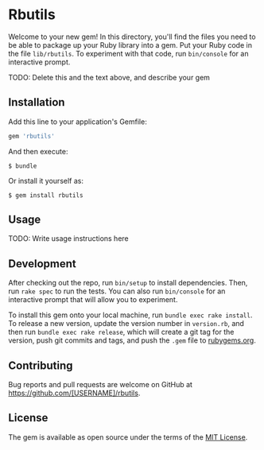 # Rbutils

Welcome to your new gem! In this directory, you'll find the files you need to be able to package up your Ruby library into a gem. Put your Ruby code in the file `lib/rbutils`. To experiment with that code, run `bin/console` for an interactive prompt.

TODO: Delete this and the text above, and describe your gem

## Installation

Add this line to your application's Gemfile:

```ruby
gem 'rbutils'
```

And then execute:

    $ bundle

Or install it yourself as:

    $ gem install rbutils

## Usage

TODO: Write usage instructions here

## Development

After checking out the repo, run `bin/setup` to install dependencies. Then, run `rake spec` to run the tests. You can also run `bin/console` for an interactive prompt that will allow you to experiment.

To install this gem onto your local machine, run `bundle exec rake install`. To release a new version, update the version number in `version.rb`, and then run `bundle exec rake release`, which will create a git tag for the version, push git commits and tags, and push the `.gem` file to [rubygems.org](https://rubygems.org).

## Contributing

Bug reports and pull requests are welcome on GitHub at https://github.com/[USERNAME]/rbutils.


## License

The gem is available as open source under the terms of the [MIT License](http://opensource.org/licenses/MIT).

